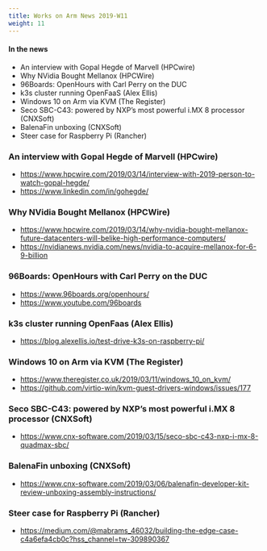 ```yaml
---
title: Works on Arm News 2019-W11
weight: 11
---
```


#### In the news

* An interview with Gopal Hegde of Marvell (HPCwire)
* Why NVidia Bought Mellanox (HPCWire)
* 96Boards: OpenHours with Carl Perry on the DUC
* k3s cluster running OpenFaaS (Alex Ellis)
* Windows 10 on Arm via KVM (The Register)
* Seco SBC-C43: powered by NXP’s most powerful i.MX 8 processor (CNXSoft)
* BalenaFin unboxing (CNXSoft)
* Steer case for Raspberry Pi (Rancher)

### An interview with Gopal Hegde of Marvell (HPCwire)

* https://www.hpcwire.com/2019/03/14/interview-with-2019-person-to-watch-gopal-hegde/
* https://www.linkedin.com/in/gohegde/

### Why NVidia Bought Mellanox (HPCWire)

* https://www.hpcwire.com/2019/03/14/why-nvidia-bought-mellanox-future-datacenters-will-belike-high-performance-computers/
* https://nvidianews.nvidia.com/news/nvidia-to-acquire-mellanox-for-6-9-billion

### 96Boards: OpenHours with Carl Perry on the DUC

* https://www.96boards.org/openhours/
* https://www.youtube.com/96boards

### k3s cluster running OpenFaas (Alex Ellis)

* https://blog.alexellis.io/test-drive-k3s-on-raspberry-pi/

### Windows 10 on Arm via KVM (The Register)

* https://www.theregister.co.uk/2019/03/11/windows_10_on_kvm/
* https://github.com/virtio-win/kvm-guest-drivers-windows/issues/177

### Seco SBC-C43: powered by NXP’s most powerful i.MX 8 processor (CNXSoft)

* https://www.cnx-software.com/2019/03/15/seco-sbc-c43-nxp-i-mx-8-quadmax-sbc/

### BalenaFin unboxing (CNXSoft)

* https://www.cnx-software.com/2019/03/06/balenafin-developer-kit-review-unboxing-assembly-instructions/

### Steer case for Raspberry Pi (Rancher)

* https://medium.com/@mabrams_46032/building-the-edge-case-c4a6efa4cb0c?hss_channel=tw-309890367
